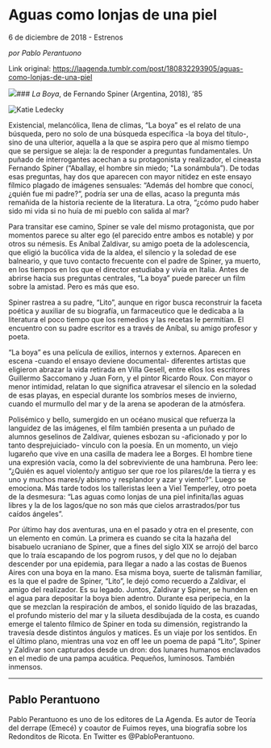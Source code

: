 # Aguas como lonjas de una piel



6 de diciembre de 2018 - Estrenos

_por Pablo Perantuono_

Link original: https://laagenda.tumblr.com/post/180832293905/aguas-como-lonjas-de-una-piel

![](https://64.media.tumblr.com/f3afff6effb60b8153fad73a37466254/tumblr_inline_pjcm8iVztR1t6q87u_500.png)### *La Boya*, de Fernando Spiner (Argentina, 2018), ‘85

![Katie Ledecky](https://64.media.tumblr.com/f3afff6effb60b8153fad73a37466254/tumblr_inline_pjbg3wrwL81t6q87u_400.png)

Existencial, melancólica, llena de climas, “La boya” es el relato de una búsqueda, pero no solo de una búsqueda específica -la boya del título-, sino de una ulterior, aquella a la que se aspira pero que al mismo tiempo que se persigue se aleja: la de responder a preguntas fundamentales. Un puñado de interrogantes acechan a su protagonista y realizador, el cineasta Fernando Spiner (“Aballay, el hombre sin miedo; "La sonámbula”). De todas esas preguntas, hay dos que aparecen con mayor nitidez en este ensayo fílmico plagado de imágenes sensuales: “Además del hombre que conocí, ¿quién fue mi padre?”, podría ser una de ellas, acaso la pregunta más remañida de la historia reciente de la literatura. La otra, “¿cómo pudo haber sido mi vida si no huía de mi pueblo con salida al mar? 

Para transitar ese camino, Spiner se vale del mismo protagonista, que por momentos parece su alter ego (el parecido entre ambos es notable) y por otros su némesis. Es Aníbal Zaldivar, su amigo poeta de la adolescencia, que eligió la bucólica vida de la aldea, el silencio y la soledad de ese balneario, y que tuvo contacto frecuente con el padre de Spiner, ya muerto, en los tiempos en los que el director estudiaba y vivía en Italia. Antes de abrirse hacia sus preguntas centrales, “La boya” puede parecer un film sobre la amistad. Pero es más que eso. 

Spiner rastrea a su padre, “Lito”, aunque en rigor busca reconstruir la faceta poética y auxiliar de su biografía, un farmaceutico que le dedicaba a la literatura el poco tiempo que los remedios y las recetas le permitían. El encuentro con su padre escritor es a través de Aníbal, su amigo profesor y poeta. 

“La boya” es una película de exilios, internos y externos. Aparecen en escena -cuando el ensayo deviene documental- diferentes artistas que eligieron abrazar la vida retirada en Villa Gesell, entre ellos los escritores Guillermo Saccomano y Juan Forn, y el pintor Ricardo Roux. Con mayor o menor intimidad, relatan lo que significa atravesar el silencio en la soledad de esas playas, en especial durante los sombríos meses de invierno, cuando el murmullo del mar y de la arena se apoderan de la atmósfera. 

Polisémico y bello, sumergido en un océano musical que refuerza la languidez de las imágenes, el film también presenta a un puñado de alumnos geselinos de Zaldivar, quienes esbozan su -aficionado y por lo tanto desprejuiciado- vínculo con la poesía. En un momento, un viejo lugareño que vive en una casilla de madera lee a Borges. El hombre tiene una expresión vacía, como la del sobreviviente de una hambruna. Pero lee: “¿Quién es aquel violento/y antiguo ser que roe los pilares/de la tierra y es uno y muchos mares/y abismo y resplandor y azar y viento?”. Luego se emociona. Más tarde todos los talleristas leen a Viel Temperley, otro poeta de la desmesura: “Las aguas como lonjas de una piel infinita/las aguas libres y la de los lagos/que no son más que cielos arrastrados/por tus caídos ángeles”.

Por último hay dos aventuras, una en el pasado y otra en el presente, con un elemento en común. La primera es cuando se cita la hazaña del bisabuelo ucraniano de Spiner, que a fines del siglo XIX se arrojó del barco que lo traía escapando de los pogrom rusos, y del que no lo dejaban descender por una epidemia, para llegar a nado a las costas de Buenos Aires con una boya en la mano. Esa misma boya, suerte de talismán familiar, es la que el padre de Spiner, “Lito”, le dejó como recuerdo a Zaldivar, el amigo del realizador. Es su legado. Juntos, Zaldivar y Spiner, se hunden en el agua para depositar la boya bien adentro. Durante esa peripecia, en la que se mezclan la respiración de ambos, el sonido líquido de las brazadas, el profundo misterio del mar y la silueta desdibujada de la costa, es cuando emerge el talento fílmico de Spiner en toda su dimensión, registrando la travesía desde distintos ángulos y matices. Es un viaje por los sentidos. En el último plano, mientras una voz en off lee un poema de papá “Lito”, Spiner y Zaldivar son capturados desde un dron: dos lunares humanos enclavados en el medio de una pampa acuática. Pequeños, luminosos. También inmensos. 

  




---

Pablo Perantuono
----------------

Pablo Perantuono es uno de los editores de La Agenda. Es autor de Teoría del derrape (Emecé) y coautor de Fuimos reyes, una biografía sobre los Redonditos de Ricota. En Twitter es @PabloPerantuono.


